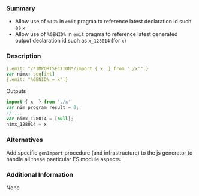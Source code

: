 ### Summary

- Allow use of `%ID%` in `emit` pragma to reference latest declaration id such as `x`
- Allow use of `%GENID%` in `emit` pragma to reference latest generated output declaration id such as `x_128014` (for `x`)

### Description

```nim
{.emit: "/*IMPORTSECTION*/import { x  } from './x'".}
var nimx: seq[int]
{.emit: "%GENID% = x".}
```

Outputs

```js
import { x  } from './x'
var nim_program_result = 0;
// ...
var nimx_128014 = [null];
nimx_128014 = x
```

### Alternatives

Add specific `genImport` procedure (and infrastructure) to the js generator to handle all these paeticular ES module aspects.

### Additional Information

None
